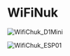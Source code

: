 # WiFiNuk
 

![WifiChuk_D1Mini](https://github.com/user-attachments/assets/2b33e551-6047-46c6-8b99-b5dcfde3c894)

![WifiChuk_ESP01](https://github.com/user-attachments/assets/ebe15ae3-2dde-4333-a078-cf286f8b1d27)
